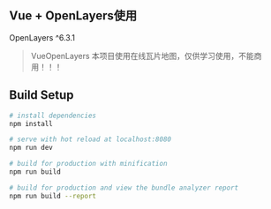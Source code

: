 ## Vue + OpenLayers使用

OpenLayers ^6.3.1

> VueOpenLayers
本项目使用在线瓦片地图，仅供学习使用，不能商用！！！

## Build Setup

``` bash
# install dependencies
npm install

# serve with hot reload at localhost:8080
npm run dev

# build for production with minification
npm run build

# build for production and view the bundle analyzer report
npm run build --report
```
# 
